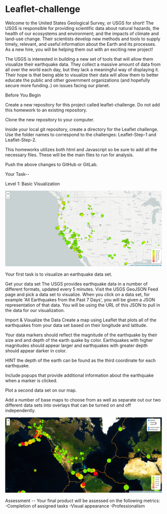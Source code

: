 # Leaflet-challenge
   Welcome to the United States Geological Survey, or USGS for short! The USGS is responsible for providing scientific data about natural hazards, the health of our ecosystems and environment; and the impacts of climate and land-use change. Their scientists develop new methods and tools to supply timely, relevant, and useful information about the Earth and its processes. As a new hire, you will be helping them out with an exciting new project!
   
The USGS is interested in building a new set of tools that will allow them visualize their earthquake data. They collect a massive amount of data from all over the world each day, but they lack a meaningful way of displaying it. Their hope is that being able to visualize their data will allow them to better educate the public and other government organizations (and hopefully secure more funding..) on issues facing our planet.

Before You Begin

Create a new repository for this project called leaflet-challenge. Do not add this homework to an existing repository.

Clone the new repository to your computer.

Inside your local git repository, create a directory for the Leaflet challenge. Use the folder names to correspond to the challenges: Leaflet-Step-1 and Leaflet-Step-2.

This homeworks utilizes both html and Javascript so be sure to add all the necessary files. These will be the main files to run for analysis.

Push the above changes to GitHub or GitLab.

Your Task--

Level 1: Basic Visualization

![plot](/Images/basic_map.png)

Your first task is to visualize an earthquake data set.

Get your data set
The USGS provides earthquake data in a number of different formats, updated every 5 minutes. Visit the USGS GeoJSON Feed page and pick a data set to visualize. When you click on a data set, for example 'All Earthquakes from the Past 7 Days', you will be given a JSON representation of that data. You will be using the URL of this JSON to pull in the data for our visualization.

Import & Visualize the Data
Create a map using Leaflet that plots all of the earthquakes from your data set based on their longitude and latitude.

Your data markers should reflect the magnitude of the earthquake by their size and and depth of the earth quake by color. Earthquakes with higher magnitudes should appear larger and earthquakes with greater depth should appear darker in color.

HINT the depth of the earth can be found as the third coordinate for each earthquake.

Include popups that provide additional information about the earthquake when a marker is clicked.

Plot a second data set on our map.

Add a number of base maps to choose from as well as separate out our two different data sets into overlays that can be turned on and off independently.

![plot](./Images/advanced_map.png)

Assessment --
Your final product will be assessed on the following metrics:
-Completion of assigned tasks
-Visual appearance
-Professionalism
